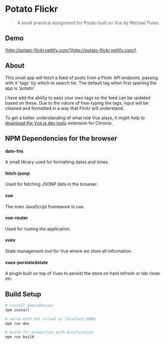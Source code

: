 # Potato Flickr

> A small practical assignment for Potato built on Vue by Michael Pumo

## Demo

[http://potato-flickr.netlify.com/](http://potato-flickr.netlify.com/)

## About

This small app will fetch a feed of posts from a Flickr API endpoint, passing with it 'tags' by which to search for. The default tag when first opening the app is 'potato'.

I have add the ability to pass your own tags so the feed can be updated based on these. Due to the nature of free-typing the tags, input will be cleaned and formatted in a way that Flickr will understand.

To get a better understanding of what role Vue plays, it might help to [download the Vue.js dev tools](https://chrome.google.com/webstore/detail/vuejs-devtools/nhdogjmejiglipccpnnnanhbledajbpd?hl=en) extension for Chrome.

## NPM Dependencies for the browser

#### date-fns
A small library used for formatting dates and times.

#### fetch-jsonp
Used for fetching JSONP data in the browser.

#### vue
The main JavaScript framework in use.

#### vue-router
Used for routing the application.

#### vuex
State management tool for Vue where we store all information.

#### vuex-persistedstate
A plugin built on top of Vuex to persist the store on hard refresh or tab close etc.


## Build Setup

``` bash
# install dependencies
npm install

# serve with hot reload at localhost:8080
npm run dev

# build for production with minification
npm run build
```
